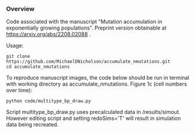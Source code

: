 ### Overview
Code associated with the manuscript "Mutation accumulation in exponentially growing
populations". Preprint version obtainable at https://arxiv.org/abs/2208.02088 . 

Usage: 
```
git clone https://github.com/MichaelDNicholson/accumulate_nmutations.git
cd accumulate_nmutations
```

To reproduce manuscript images, the code below should be run in terminal with working directory as accumulate_nmutations.
Figure 1c (cell numbers over time): 
```
python code/multitype_bp_draw.py 
```
Script multitype_bp_draw.py uses precalculated data in /results/simout. However editing script and setting redoSims='T' will result in simulation data being recreated.
